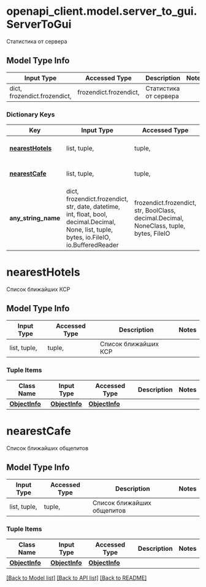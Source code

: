 # openapi_client.model.server_to_gui.ServerToGui

Статистика от сервера

## Model Type Info
Input Type | Accessed Type | Description | Notes
------------ | ------------- | ------------- | -------------
dict, frozendict.frozendict,  | frozendict.frozendict,  | Статистика от сервера | 

### Dictionary Keys
Key | Input Type | Accessed Type | Description | Notes
------------ | ------------- | ------------- | ------------- | -------------
**[nearestHotels](#nearestHotels)** | list, tuple,  | tuple,  | Список ближайших КСР | [optional] 
**[nearestCafe](#nearestCafe)** | list, tuple,  | tuple,  | Список ближайших общепитов | [optional] 
**any_string_name** | dict, frozendict.frozendict, str, date, datetime, int, float, bool, decimal.Decimal, None, list, tuple, bytes, io.FileIO, io.BufferedReader | frozendict.frozendict, str, BoolClass, decimal.Decimal, NoneClass, tuple, bytes, FileIO | any string name can be used but the value must be the correct type | [optional]

# nearestHotels

Список ближайших КСР

## Model Type Info
Input Type | Accessed Type | Description | Notes
------------ | ------------- | ------------- | -------------
list, tuple,  | tuple,  | Список ближайших КСР | 

### Tuple Items
Class Name | Input Type | Accessed Type | Description | Notes
------------- | ------------- | ------------- | ------------- | -------------
[**ObjectInfo**](ObjectInfo.md) | [**ObjectInfo**](ObjectInfo.md) | [**ObjectInfo**](ObjectInfo.md) |  | 

# nearestCafe

Список ближайших общепитов

## Model Type Info
Input Type | Accessed Type | Description | Notes
------------ | ------------- | ------------- | -------------
list, tuple,  | tuple,  | Список ближайших общепитов | 

### Tuple Items
Class Name | Input Type | Accessed Type | Description | Notes
------------- | ------------- | ------------- | ------------- | -------------
[**ObjectInfo**](ObjectInfo.md) | [**ObjectInfo**](ObjectInfo.md) | [**ObjectInfo**](ObjectInfo.md) |  | 

[[Back to Model list]](../../README.md#documentation-for-models) [[Back to API list]](../../README.md#documentation-for-api-endpoints) [[Back to README]](../../README.md)

